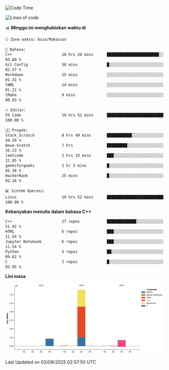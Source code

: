 <!--START_SECTION:waka-->
![Code Time](http://img.shields.io/badge/Code%20Time-438%20hrs%2059%20mins-blue)

![Lines of code](https://img.shields.io/badge/Sejak%20Hello%20World%20aku%20telah%20menulis-2.0%20million%20baris%20kode-blue)

📊 **Minggu ini menghabiskan waktu di** 

```text
🕑︎ Zona waktu: Asia/Makassar

💬 Bahasa: 
C++                      18 hrs 38 mins      ███████████████████████░░   93.80 % 
Git Config               30 mins             █░░░░░░░░░░░░░░░░░░░░░░░░   02.57 % 
Markdown                 15 mins             ░░░░░░░░░░░░░░░░░░░░░░░░░   01.31 % 
YAML                     14 mins             ░░░░░░░░░░░░░░░░░░░░░░░░░   01.21 % 
CMake                    9 mins              ░░░░░░░░░░░░░░░░░░░░░░░░░   00.83 % 

🔥 Editor: 
VS Code                  19 hrs 52 mins      █████████████████████████   100.00 % 

🐱‍💻 Proyek: 
Stack_Scratch            8 hrs 49 mins       ███████████░░░░░░░░░░░░░░   44.39 % 
Qeue-Sratch              7 hrs               █████████░░░░░░░░░░░░░░░░   35.23 % 
leetcode                 2 hrs 33 mins       ███░░░░░░░░░░░░░░░░░░░░░░   12.85 % 
geeksforgeeks            1 hr 3 mins         █░░░░░░░░░░░░░░░░░░░░░░░░   05.36 % 
HackerRank               25 mins             █░░░░░░░░░░░░░░░░░░░░░░░░   02.16 % 

💻 Sistem Operasi: 
Linux                    19 hrs 52 mins      █████████████████████████   100.00 % 
```

**Kebanyakan menulis dalam bahasa C++** 

```text
C++                      27 repos            █████████████░░░░░░░░░░░░   51.92 % 
HTML                     6 repos             ███░░░░░░░░░░░░░░░░░░░░░░   11.54 % 
Jupyter Notebook         6 repos             ███░░░░░░░░░░░░░░░░░░░░░░   11.54 % 
Python                   5 repos             ██░░░░░░░░░░░░░░░░░░░░░░░   09.62 % 
C                        2 repos             █░░░░░░░░░░░░░░░░░░░░░░░░   03.85 % 
```



**Lini masa**

![Lines of Code chart](https://raw.githubusercontent.com/yusuf601/yusuf601/main/assets/bar_graph.png)


 Last Updated on 03/09/2025 02:57:50 UTC
<!--END_SECTION:waka-->

